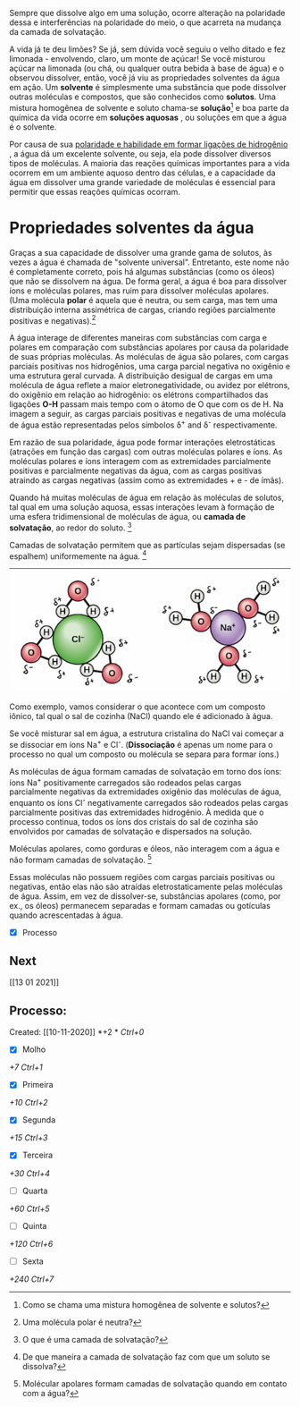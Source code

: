 Sempre que dissolve algo em uma solução, ocorre alteração na polaridade dessa e interferências na polaridade do meio, o que acarreta na mudança da camada de solvatação. 

A vida já te deu limões? Se já, sem dúvida você seguiu o velho ditado e fez limonada - envolvendo, claro, um monte de açúcar! Se você misturou açúcar na limonada (ou chá, ou qualquer outra bebida à base de água) e o observou dissolver, então, você já viu as propriedades solventes da água em ação. Um **solvente** é simplesmente uma substância que pode dissolver outras moléculas e compostos, que são conhecidos como **solutos**. Uma mistura homogênea de solvente e soluto chama-se **solução**[^1] e boa parte da química da vida ocorre em **soluções aquosas** , ou soluções em que a água é o solvente. 

[^1]: Como se chama uma mistura homogênea de solvente e solutos?

Por causa de sua [polaridade e habilidade em formar ligações de hidrogênio](https://pt.khanacademy.org/science/biology/water-acids-and-bases/hydrogen-bonding-in-water/a/hydrogen-bonding-in-water/) , a água dá um excelente solvente, ou seja, ela pode dissolver diversos tipos de moléculas. A maioria das reações químicas importantes para a vida ocorrem em um ambiente aquoso dentro das células, e a capacidade da água em dissolver uma grande variedade de moléculas é essencial para permitir que essas reações químicas ocorram.

# Propriedades solventes da água

Graças a sua capacidade de dissolver uma grande gama de solutos, às vezes a água é chamada de "solvente universal". Entretanto, este nome não é completamente correto, pois há algumas substâncias (como os óleos) que não se dissolvem na água. De forma geral, a água é boa para dissolver íons e moléculas polares, mas ruim para dissolver moléculas apolares. (Uma molécula **polar** é aquela que é neutra, ou sem carga, mas tem uma distribuição interna assimétrica de cargas, criando regiões parcialmente positivas e negativas).[^2]

[^2]: Uma molécula polar é neutra?

A água interage de diferentes maneiras com substâncias com carga e polares em comparação com substâncias apolares por causa da polaridade de suas próprias moléculas. As moléculas de água são polares, com cargas parciais positivas nos hidrogênios, uma carga parcial negativa no oxigênio e uma estrutura geral curvada. A distribuição desigual de cargas em uma molécula de água reflete a maior eletronegatividade, ou avidez por elétrons, do oxigênio em relação ao hidrogênio: os elétrons compartilhados das ligações **O-H** passam mais tempo com o átomo de O que com os de H. Na imagem a seguir, as cargas parciais positivas e negativas de uma molécula de água estão representadas pelos símbolos δ<sup>+</sup> and δ<sup>-</sup> respectivamente.

Em razão de sua polaridade, água pode formar interações eletrostáticas (atrações em função das cargas) com outras moléculas polares e íons. As moléculas polares e íons interagem com as extremidades parcialmente positivas e parcialmente negativas da água, com as cargas positivas atraindo as cargas negativas (assim como as extremidades + e - de ímãs). 

Quando há muitas moléculas de água em relação às moléculas de solutos, tal qual em uma solução aquosa, essas interações levam à formação de uma esfera tridimensional de moléculas de água, ou **camada de solvatação**, ao redor do soluto. [^3]

[^3]: O que é uma camada de solvatação?

Camadas de solvatação permitem que as partículas sejam dispersadas (se espalhem) uniformemente na água. [^4]

[^4]: De que maneira a camada de solvatação faz com que um soluto se dissolva?

![](Imagens/Pasted%20image%2020201008214736.png)

Como exemplo, vamos considerar o que acontece com um composto iônico, tal qual o sal de cozinha (NaCl) quando ele é adicionado à água.

Se você misturar sal em água, a estrutura cristalina do NaCl vai começar a se dissociar em íons Na<sup>+</sup> e Cl<sup>-</sup>. (**Dissociação** é apenas um nome para o processo no qual um composto ou molécula se separa para formar íons.) 

As moléculas de água formam camadas de solvatação em torno dos íons: íons Na<sup>+</sup> positivamente carregados são rodeados pelas cargas parcialmente negativas da extremidades oxigênio das moléculas de água, enquanto os íons Cl<sup>-</sup> negativamente carregados são rodeados pelas cargas parcialmente positivas das extremidades hidrogênio. À medida que o processo continua, todos os íons dos cristais do sal de cozinha são envolvidos por camadas de solvatação e dispersados na solução.

Moléculas apolares, como gorduras e óleos, não interagem com a água e não formam camadas de solvatação. [^5]

[^5]: Molécular apolares formam camadas de solvatação quando em contato com a água?

Essas moléculas não possuem regiões com cargas parciais positivas ou negativas, então elas não são atraídas eletrostaticamente pelas moléculas de água. Assim, em vez de dissolver-se, substâncias apolares (como, por ex., os óleos) permanecem separadas e formam camadas ou gotículas quando acrescentadas à água.

- [x] Processo 

## Next
[[13 01 2021]]
## Processo:
Created: [[10-11-2020]]
*+2 *  *Ctrl+0*
- [x] Molho  

*+7*  *Ctrl+1*

- [x] Primeira 

*+10*  *Ctrl+2*

- [x] Segunda

*+15*  *Ctrl+3*

- [x] Terceira 

*+30*  *Ctrl+4*

- [ ] Quarta 

*+60*  *Ctrl+5*

- [ ] Quinta 

*+120*  *Ctrl+6*

- [ ] Sexta 

*+240*  *Ctrl+7*
